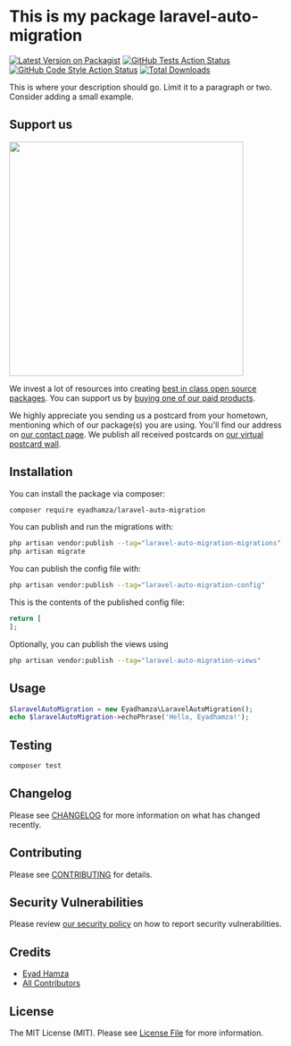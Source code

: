 # This is my package laravel-auto-migration

[![Latest Version on Packagist](https://img.shields.io/packagist/v/eyadhamza/laravel-auto-migration.svg?style=flat-square)](https://packagist.org/packages/eyadhamza/laravel-auto-migration)
[![GitHub Tests Action Status](https://img.shields.io/github/actions/workflow/status/eyadhamza/laravel-auto-migration/run-tests.yml?branch=main&label=tests&style=flat-square)](https://github.com/eyadhamza/laravel-auto-migration/actions?query=workflow%3Arun-tests+branch%3Amain)
[![GitHub Code Style Action Status](https://img.shields.io/github/actions/workflow/status/eyadhamza/laravel-auto-migration/fix-php-code-style-issues.yml?branch=main&label=code%20style&style=flat-square)](https://github.com/eyadhamza/laravel-auto-migration/actions?query=workflow%3A"Fix+PHP+code+style+issues"+branch%3Amain)
[![Total Downloads](https://img.shields.io/packagist/dt/eyadhamza/laravel-auto-migration.svg?style=flat-square)](https://packagist.org/packages/eyadhamza/laravel-auto-migration)

This is where your description should go. Limit it to a paragraph or two. Consider adding a small example.

## Support us

[<img src="https://github-ads.s3.eu-central-1.amazonaws.com/Laravel-Auto-Migration.jpg?t=1" width="419px" />](https://spatie.be/github-ad-click/Laravel-Auto-Migration)

We invest a lot of resources into creating [best in class open source packages](https://spatie.be/open-source). You can support us by [buying one of our paid products](https://spatie.be/open-source/support-us).

We highly appreciate you sending us a postcard from your hometown, mentioning which of our package(s) you are using. You'll find our address on [our contact page](https://spatie.be/about-us). We publish all received postcards on [our virtual postcard wall](https://spatie.be/open-source/postcards).

## Installation

You can install the package via composer:

```bash
composer require eyadhamza/laravel-auto-migration
```

You can publish and run the migrations with:

```bash
php artisan vendor:publish --tag="laravel-auto-migration-migrations"
php artisan migrate
```

You can publish the config file with:

```bash
php artisan vendor:publish --tag="laravel-auto-migration-config"
```

This is the contents of the published config file:

```php
return [
];
```

Optionally, you can publish the views using

```bash
php artisan vendor:publish --tag="laravel-auto-migration-views"
```

## Usage

```php
$laravelAutoMigration = new Eyadhamza\LaravelAutoMigration();
echo $laravelAutoMigration->echoPhrase('Hello, Eyadhamza!');
```

## Testing

```bash
composer test
```

## Changelog

Please see [CHANGELOG](CHANGELOG.md) for more information on what has changed recently.

## Contributing

Please see [CONTRIBUTING](CONTRIBUTING.md) for details.

## Security Vulnerabilities

Please review [our security policy](../../security/policy) on how to report security vulnerabilities.

## Credits

- [Eyad Hamza](https://github.com/Eyadhamza)
- [All Contributors](../../contributors)

## License

The MIT License (MIT). Please see [License File](LICENSE.md) for more information.
